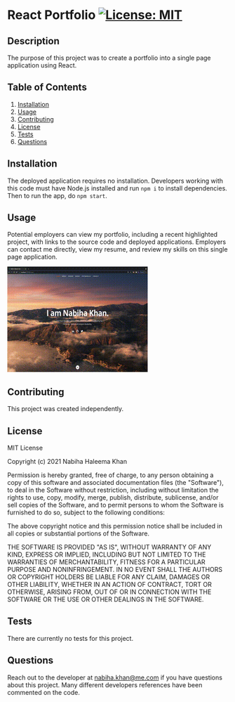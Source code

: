 # React Portfolio [![License: MIT](https://img.shields.io/badge/License-MIT-yellow.svg)](https://opensource.org/licenses/MIT)

## Description

The purpose of this project was to create a portfolio into a single page application using React.

## Table of Contents

1. [Installation](#Installation)
2. [Usage](#Usage)
3. [Contributing](#Contributing)
4. [License](#License)
5. [Tests](#Tests)
6. [Questions](#Questions)

## Installation

The deployed application requires no installation. Developers working with this code must have Node.js installed and run `npm i` to install dependencies. Then to run the app, do `npm start`.

## Usage

Potential employers can view my portfolio, including a recent highlighted project, with links to the source code and deployed applications. Employers can contact me directly, view my resume, and review my skills on this single page application.

![DEMO](/public/images/demo.gif)

## Contributing

This project was created independently.

## License

MIT License

Copyright (c) 2021 Nabiha Haleema Khan

Permission is hereby granted, free of charge, to any person obtaining a copy
of this software and associated documentation files (the "Software"), to deal
in the Software without restriction, including without limitation the rights
to use, copy, modify, merge, publish, distribute, sublicense, and/or sell
copies of the Software, and to permit persons to whom the Software is
furnished to do so, subject to the following conditions:

The above copyright notice and this permission notice shall be included in all
copies or substantial portions of the Software.

THE SOFTWARE IS PROVIDED "AS IS", WITHOUT WARRANTY OF ANY KIND, EXPRESS OR
IMPLIED, INCLUDING BUT NOT LIMITED TO THE WARRANTIES OF MERCHANTABILITY,
FITNESS FOR A PARTICULAR PURPOSE AND NONINFRINGEMENT. IN NO EVENT SHALL THE
AUTHORS OR COPYRIGHT HOLDERS BE LIABLE FOR ANY CLAIM, DAMAGES OR OTHER
LIABILITY, WHETHER IN AN ACTION OF CONTRACT, TORT OR OTHERWISE, ARISING FROM,
OUT OF OR IN CONNECTION WITH THE SOFTWARE OR THE USE OR OTHER DEALINGS IN THE
SOFTWARE.


## Tests

There are currently no tests for this project.

## Questions

Reach out to the developer at nabiha.khan@me.com if you have questions about this project. Many different developers references have been commented on the code.